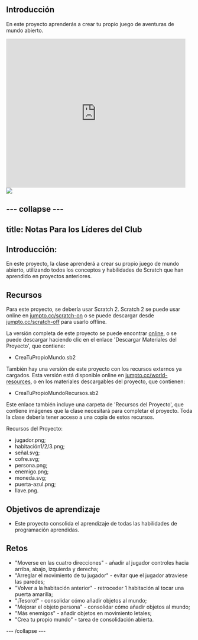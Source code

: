 ## Introducción

En este proyecto aprenderás a crear tu propio juego de aventuras de mundo abierto.

<div class="scratch-preview">
  <iframe allowtransparency="true" width="485" height="402" src="https://scratch.mit.edu/projects/embed/34248822/?autostart=false" frameborder="0"></iframe>
  <img src="world-final.png">
</div>

--- collapse ---
---
title: Notas Para los Líderes del Club
---

## Introducción:
En este proyecto, la clase aprenderá a crear su propio juego de mundo abierto, utilizando todos los conceptos y habilidades de Scratch que han aprendido en proyectos anteriores.

## Recursos
Para este proyecto, se debería usar Scratch 2. Scratch 2 se puede usar online en [jumpto.cc/scratch-on](http://jumpto.cc/scratch-on) o se puede descargar desde [jumpto.cc/scratch-off](http://jumpto.cc/scratch-off) para usarlo offline.

La versión completa de este proyecto se puede encontrar <a href="http://scratch.mit.edu/projects/34248822/#editor">online</a>, o se puede descargar haciendo clic en el enlace 'Descargar Materiales del Proyecto', que contiene:

+ CreaTuPropioMundo.sb2

También hay una versión de este proyecto con los recursos externos ya cargados. Esta versión está disponible online en [jumpto.cc/world-resources](http://jumpto.cc/world-resources), o en los materiales descargables del proyecto, que contienen:

+ CreaTuPropioMundoRecursos.sb2 

Este enlace también incluye una carpeta de 'Recursos del Proyecto', que contiene imágenes que la clase necesitará para completar el proyecto. Toda la clase debería tener acceso a una copia de estos recursos.

Recursos del Proyecto:
+ jugador.png;
+ habitación1/2/3.png;
+ señal.svg;
+ cofre.svg;
+ persona.png;
+ enemigo.png;
+ moneda.svg;
+ puerta-azul.png;
+ llave.png.


## Objetivos de aprendizaje
+ Este proyecto consolida el aprendizaje de todas las habilidades de programación aprendidas.

## Retos
+ "Moverse en las cuatro direcciones" - añadir al jugador controles hacia arriba, abajo, izquierda y derecha;
+ "Arreglar el movimiento de tu jugador" - evitar que el jugador atraviese las paredes;
+ "Volver a la habitación anterior" - retroceder 1 habitación al tocar una puerta amarilla;
+ "¡Tesoro!" - consolidar cómo añadir objetos al mundo;
+ "Mejorar el objeto persona" - consolidar cómo añadir objetos al mundo;
+ "Más enemigos" - añadir objetos en movimiento letales;
+ "Crea tu propio mundo" - tarea de consolidación abierta.

--- /collapse ---